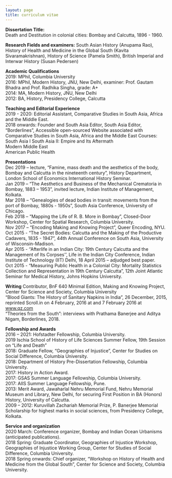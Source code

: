 ```yaml
---
layout: page
title: curriculum vitae
---
```

**Dissertation Title:**  
Death and Destitution in colonial cities: Bombay and Calcutta, 1896 - 1960.

**Research Fields and examiners:** South Asian History (Anupama Rao), History of Health and Medicine in the Global South (Kavita Sivaramakrishnan), History of Science (Pamela Smith), British Imperial and Interwar History (Susan Pedersen)

**Academic Qualifications**  
2019: MPhil, Columbia University  
2016: MPhil, Modern History, JNU, New Delhi, examiner: Prof. Gautam Bhadra and Prof. Radhika Singha, grade: A+  
2014: MA, Modern History, JNU, New Delhi  
2012: BA, History, Presidency College, Calcutta  

**Teaching and Editorial Experience**  
2019 - 2020: Editorial Assistant, Comparative Studies in South Asia, Africa and the Middle East.  
2018 onwards: Founder and South Asia Editor, South Asia Editor, “Borderlines”, Accessible open-sourced Website associated with Comparative   Studies in South Asia, Africa and the Middle East
Courses:  
South Asia I 
South Asia II: Empire and Its Aftermath  
Modern Middle East   
American Public Health   

**Presentations**  
Dec 2019 – lecture, “Famine, mass death and the aesthetics of the body, Bombay and Calcutta in the nineteenth century”, History Department, London School of Economics International History Seminar.   
Jan 2019 – “The Aesthetics and Business of the Mechanical Crematoria in Bombay, 1883 – 1953”, invited lecture, Indian Institute of Management, Kolkata.  
Mar 2018 – “Genealogies of dead bodies in transit: movements from the port of Bombay, 1880s - 1950s”, South Asia Conference, University of Chicago.  
Feb 2018 – “Mapping the Life of R. B. More in Bombay”, Closed-Door Workshop, Center for Spatial Research, Columbia University.  
Nov 2017 – “Encoding Making and Knowing Project”, Queer Encoding, NYU.  
Oct 2015 - “The Secret Bodies: Calcutta and the Making of the Productive Cadavers, 1835 - 1947”, 44th Annual Conference on South Asia, University of Wisconsin-Madison.  
Apr 2015 - ‘’Afterlife in an Indian City: 19th Century Calcutta and the Management of Its Corpses’’, Life in the Indian City Conference, Indian Institute of Technology (IIT) Delhi, 18 April 2015 – adjudged best paper.  
Oct 2015 - “Measuring Public Health in a Colonial City: Mortality Statistics Collection and Representation in 19th Century Calcutta”, 12th Joint Atlantic Seminar for Medical History, Johns Hopkins University.  

**Writing**
Contributor, BnF 640 Minimal Edition, Making and Knowing Project, Center for Science and Society, Columbia University  
“Blood Giants: The History of Sanitary Napkins in India”, 26 December, 2015, reprinted Scroll.in on 4 February, 2016 at and 7 February 2016 at www.qz.com  
“Theories from the South”: interviews with Prathama Banerjee and Aditya Nigam, Borderlines, 2018.  


**Fellowship and Awards**  
2016 – 2021: Hofstadter Fellowship, Columbia University.  
2019 Ischia School of History of Life Sciences Summer Fellow, 19th Session on “Life and Death”  
2018: Graduate Fellow, “Geographies of Injustice”, Center for Studies on Social Difference, Columbia University.  
2018: Department of History Pre-Dissertation Fellowship, Columbia University.  
2017: History in Action Award.  
2017: GSAS Summer Language Fellowship, Columbia University.  
2017: AIIS Summer Language Fellowship, Pune.  
2013: Merit Award, Jawaharlal Nehru Memorial Fund, Nehru Memorial Museum and Library, New Delhi, for securing First Position in BA (Honors) History, University of Calcutta.  
2009 – 2012: Kuruvillah Zachariah Memorial Prize, P. Banerjee Memorial Scholarship for highest marks in social sciences, from Presidency College, Kolkata.  

**Service and organization**  
2020 March: Conference organizer, Bombay and Indian Ocean Urbanisms (anticipated publications).  
2018 Spring: Graduate Coordinator, Geographies of Injustice Workshop, Geographies of Injustice Working Group, Center for Studies of Social Difference, Columbia University.  
2018 Spring onwards: Chief organizer, “Workshop on History of Health and Medicine from the Global South”, Center for Science and Society, Columbia University.  




